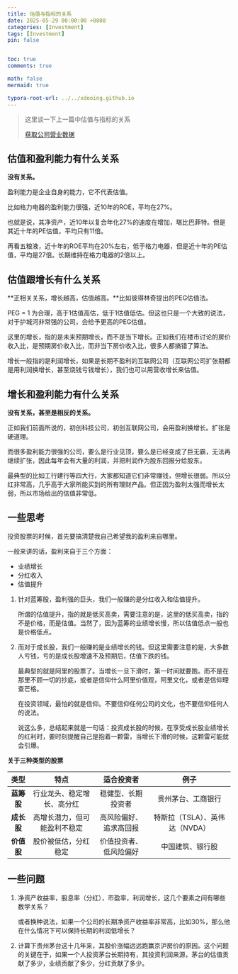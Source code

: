 ```yaml
---
title: 估值与指标的关系
date: 2025-05-29 00:00:00 +0800
categories: [Investment]
tags: [Investment]
pin: false


toc: true
comments: true

math: false
mermaid: true

typora-root-url: ../../xdooing.github.io
---
```










> 这里谈一下上一篇中估值与指标的关系
>
> [获取公司营业数据](https://www.cninfo.com.cn/new/index)



## 估值和盈利能力有什么关系

**没有关系。**

盈利能力是企业自身的能力，它不代表估值。

比如格力电器的盈利能力很强，近10年的ROE，平均在27%。

也就是说，其净资产，近10年以复合年化27%的速度在增加，堪比巴菲特。但是其近十年的PE估值，平均只有11倍。

再看五粮液，近十年的ROE平均在20%左右，低于格力电器，但是近十年的PE估值，平均是27倍。长期维持在格力电器的2倍以上。



## 估值跟增长有什么关系

**正相关关系，增长越高，估值越高。**比如彼得林奇提出的PEG估值法。

PEG = 1 为合理，高于1估值高估，低于1估值低估。但这也只是一个大致的说法，对于护城河非常强的公司，会给予更高的PEG估值。

这里的增长，指的是未来预期增长，而不是当下增长。正如我们在楼市讨论的房价收入比，是预期房价收入比，而非当下房价收入比，很多人都搞错了算法。

增长一般指的是利润增长，如果是长期不盈利的互联网公司（互联网公司扩张期都是用利润换增长，甚至烧钱亏钱增长），我们也可以用营收增长来估值。



## 增长和盈利能力有什么关系

**没有关系，甚至是相反的关系。**

正如我们前面所说的，初创科技公司，初创互联网公司，会用盈利换增长。扩张是硬道理。

而很多盈利能力很强的公司，要么是行业见顶，要么是已经变成了巨无霸，无法再继续扩张，因此每年会有大量的利润，并把利润作为股东回报分给股东。

最典型的比如工行建行等四大行，大家都知道它们非常赚钱，但增长很弱。所以分红非常高，几乎高于大家所能买到的所有理财产品。但正因为盈利太强而增长太弱，所以市场给出的估值非常低。



## 一些思考

投资股票的时候，首先要搞清楚我自己希望我的盈利来自哪里。

一般来讲的话，盈利来自于三个方面：

- 业绩增长
- 分红收入
- 估值提升



1. 针对蓝筹股，盈利强的巨头，我们一般赚的是分红收入和估值提升。

   所谓的估值提升，指的就是低买高卖，需要注意的是，这里的低买高卖，指的不是价格，而是估值。当然了，因为蓝筹的业绩增长慢，所以估值低点一般也是价格低点。

2. 而对于成长股，我们一般赚的是业绩增长的钱。但这里需要注意的是，大多数人亏钱，亏的是成长股增速不及预期后，估值下跌的钱。

   最典型的就是阿里的股票了。当增长一旦下滑时，第一时间就要跑。而不是在那里不顾一切的抄底，或者是信仰什么阿里价值观，阿里文化，或者是信仰理查芒格。

   在投资领域，最怕的就是信仰。不要信仰任何公司的文化，也不要信仰任何人的说法。

   说这么多，总结起来就是一句话：投资成长股的时候，在享受成长股业绩增长的红利时，要时刻提醒自己是抱着一颗雷，当增长下滑的时候，这颗雷可能就会引爆。



**关于三种类型的股票**

|  **类型**  |           **特点**           |     **适合投资者**     |            **例子**            |
| :--------: | :--------------------------: | :--------------------: | :----------------------------: |
| **蓝筹股** |  行业龙头、稳定增长、高分红  |   稳健型、长期投资者   |       贵州茅台、工商银行       |
| **成长股** | 高增长潜力，但可能盈利不稳定 | 高风险偏好、追求高回报 | 特斯拉（TSLA）、英伟达（NVDA） |
| **价值股** |     股价被低估，分红稳定     | 价值投资者、低风险偏好 |        中国建筑、银行股        |



## 一些问题

1. 净资产收益率，股息率（分红），市盈率，利润增长，这几个要素之间有哪些数学关系？

   或者换种说法，如果一个公司的长期净资产收益率非常高，比如30%，那么他在什么情况下可以保持长期的利润低增长？

2. 计算下贵州茅台这十几年来，其股价涨幅远远跑赢京沪房价的原因。这个问题的关键在于，如果一个人投资茅台长期持有，其投资利润来源，茅台的估值贡献了多少，业绩贡献了多少，分红贡献了多少。
